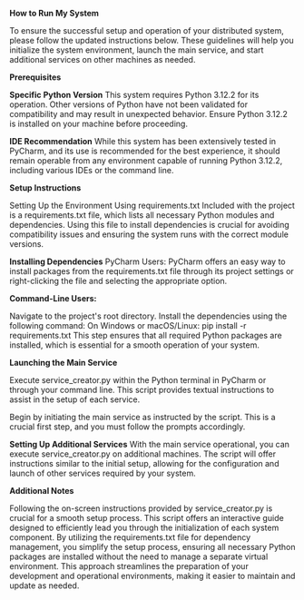 **How to Run My System**


To ensure the successful setup and operation of your distributed system, please follow the updated instructions below. These guidelines will help you initialize the system environment, launch the main service, and start additional services on other machines as needed.

**Prerequisites**


**Specific Python Version**
This system requires Python 3.12.2 for its operation. Other versions of Python have not been validated for compatibility and may result in unexpected behavior. Ensure Python 3.12.2 is installed on your machine before proceeding.

**IDE Recommendation**
While this system has been extensively tested in PyCharm, and its use is recommended for the best experience, it should remain operable from any environment capable of running Python 3.12.2, including various IDEs or the command line.

**Setup Instructions**

Setting Up the Environment Using requirements.txt
Included with the project is a requirements.txt file, which lists all necessary Python modules and dependencies. Using this file to install dependencies is crucial for avoiding compatibility issues and ensuring the system runs with the correct module versions.

**Installing Dependencies**
PyCharm Users: PyCharm offers an easy way to install packages from the requirements.txt file through its project settings or right-clicking the file and selecting the appropriate option.

**Command-Line Users:**


Navigate to the project's root directory.
Install the dependencies using the following command:
On Windows or macOS/Linux: pip install -r requirements.txt
This step ensures that all required Python packages are installed, which is essential for a smooth operation of your system.


**Launching the Main Service**

Execute service_creator.py within the Python terminal in PyCharm or through your command line. This script provides textual instructions to assist in the setup of each service.

Begin by initiating the main service as instructed by the script. This is a crucial first step, and you must follow the prompts accordingly.

**Setting Up Additional Services**
With the main service operational, you can execute service_creator.py on additional machines. The script will offer instructions similar to the initial setup, allowing for the configuration and launch of other services required by your system.

**Additional Notes**

Following the on-screen instructions provided by service_creator.py is crucial for a smooth setup process. This script offers an interactive guide designed to efficiently lead you through the initialization of each system component. By utilizing the requirements.txt file for dependency management, you simplify the setup process, ensuring all necessary Python packages are installed without the need to manage a separate virtual environment. This approach streamlines the preparation of your development and operational environments, making it easier to maintain and update as needed.
